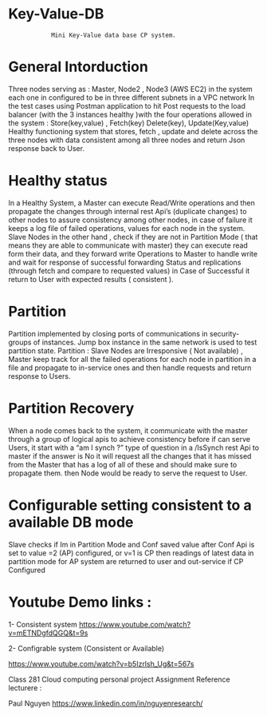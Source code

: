 # Key-Value-DB

                Mini Key-Value data base CP system.
# General Intorduction 

Three nodes serving as : Master, Node2 , Node3 (AWS EC2) in the system each one in
configured to be in three different subnets in a VPC network In the test cases using Postman
application to hit Post requests to the load balancer (with the 3 instances healthy )with the four
operations allowed in the system : 
Store(key,value) , Fetch(key) Delete(key), Update(Key,value) 
Healthy functioning system that stores, fetch , update and delete across the three nodes
with data consistent among all three nodes and return Json response back to User.

# Healthy status 
In a Healthy System, a Master can execute Read/Write operations and then
propagate the changes through internal rest Api’s (duplicate changes) to other nodes to assure
consistency among other nodes, in case of failure it keeps a log file of failed operations, values
for each node in the system. Slave Nodes in the other hand , check if they are not in Partition
Mode ( that means they are able to communicate with master) they can execute read form their data, and they forward write Operations to Master to
handle write and wait for response of successful forwarding Status and replications (through
fetch and compare to requested values) in Case of Successful it return to User with expected
results ( consistent ).

# Partition 
Partition implemented by closing ports of communications in security-groups of instances.
Jump box instance in the same network is used to test partition state.
Partition : Slave Nodes are Irresponsive ( Not available) , Master keep track for all the failed operations for
each node in partition in a file and propagate to in-service ones and then handle requests and
return response to Users.

# Partition Recovery
When a node comes back to the system, it communicate with the master
through a group of logical apis to achieve consistency before if can serve Users, it start with a
“am I synch ?” type of question in a /IsSynch rest Api to master if the answer is No it will
request all the changes that it has missed from the Master that has a log of all of these and
should make sure to propagate them. then Node would be ready to serve the request to User.

# Configurable setting consistent to a available DB mode

Slave checks if Im in Partition Mode and Conf saved value after Conf Api is set to value =2 (AP)
configured, or v=1 is CP then readings of latest data in partition mode for AP system are
returned to user and out-service if CP Configured


# Youtube Demo links :

1- Consistent system 
https://www.youtube.com/watch?v=mETNDgfdQGQ&t=9s

2- Configrable system (Consistent or Available) 

https://www.youtube.com/watch?v=b5Izrlsh_Ug&t=567s

Class 281 Cloud computing personal project Assignment 
Reference lecturere :

Paul Nguyen
https://www.linkedin.com/in/nguyenresearch/


